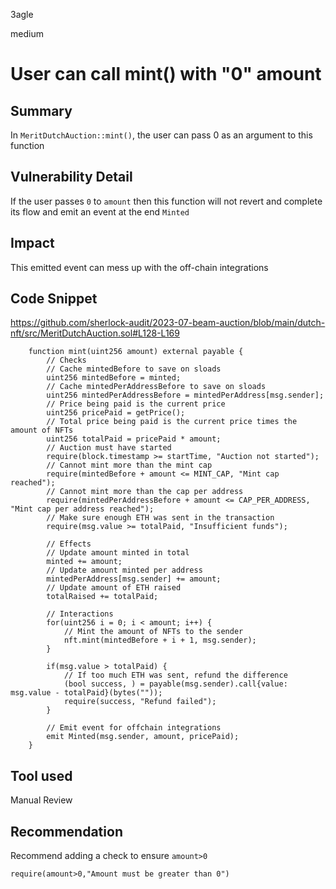 3agle

medium

# User can call mint() with "0" amount

## Summary
In `MeritDutchAuction::mint()`, the user can pass 0 as an argument to this function

## Vulnerability Detail
If the user passes `0` to `amount` then this function will not revert and complete its flow and emit an event at the end `Minted`

## Impact
This emitted event can mess up with the off-chain integrations

## Code Snippet
https://github.com/sherlock-audit/2023-07-beam-auction/blob/main/dutch-nft/src/MeritDutchAuction.sol#L128-L169
```solidity
    function mint(uint256 amount) external payable {
        // Checks
        // Cache mintedBefore to save on sloads
        uint256 mintedBefore = minted;
        // Cache mintedPerAddressBefore to save on sloads
        uint256 mintedPerAddressBefore = mintedPerAddress[msg.sender];
        // Price being paid is the current price
        uint256 pricePaid = getPrice();
        // Total price being paid is the current price times the amount of NFTs
        uint256 totalPaid = pricePaid * amount;
        // Auction must have started
        require(block.timestamp >= startTime, "Auction not started");
        // Cannot mint more than the mint cap
        require(mintedBefore + amount <= MINT_CAP, "Mint cap reached");
        // Cannot mint more than the cap per address
        require(mintedPerAddressBefore + amount <= CAP_PER_ADDRESS, "Mint cap per address reached");
        // Make sure enough ETH was sent in the transaction
        require(msg.value >= totalPaid, "Insufficient funds");

        // Effects
        // Update amount minted in total
        minted += amount;
        // Update amount minted per address
        mintedPerAddress[msg.sender] += amount;
        // Update amount of ETH raised
        totalRaised += totalPaid;

        // Interactions
        for(uint256 i = 0; i < amount; i++) {
            // Mint the amount of NFTs to the sender
            nft.mint(mintedBefore + i + 1, msg.sender);
        }

        if(msg.value > totalPaid) {
            // If too much ETH was sent, refund the difference
            (bool success, ) = payable(msg.sender).call{value: msg.value - totalPaid}(bytes(""));
            require(success, "Refund failed");
        }

        // Emit event for offchain integrations
        emit Minted(msg.sender, amount, pricePaid);
    }

```
## Tool used

Manual Review

## Recommendation
Recommend adding a check to ensure `amount>0`
```solidity
require(amount>0,"Amount must be greater than 0")
```
